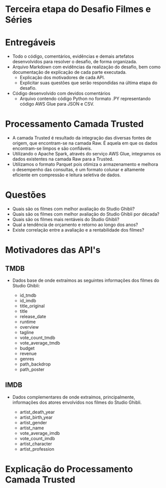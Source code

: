 # Terceira etapa do Desafio Filmes e Séries

# Entregáveis
  - Todo o código, comentários, evidências e demais artefatos desenvolvidos para resolver o desafio, de forma organizada.
  - Arquivo Markdown com evidências da realização do desafio, bem como documentação de explicação de cada parte executada.
    - Explicação dos motivadores de cada API.
    - Explicitar suas questões que serão respondidas na última etapa do desafio.
  - Código desenvolvido com devidos comentários
    - Arquivo contendo código Python no formato .PY representando código AWS Glue para JSON e CSV.

# Processamento Camada Trusted
  - A camada Trusted é resultado da integração das diversas fontes de origem, que encontram-se na camada Raw. É aquela em que os dados encontram-se limpos e são confiáveis.
  - Utilizando o Apache Spark, através do serviço AWS Glue, integramos os dados existentes na camada Raw para a Trusted.
  - Utilizamos o formato Parquet pois otimiza o armazenamento e melhora o desempenho das consultas, é um formato colunar e altamente eficiente em compressão e leitura seletiva de dados.

# Questões
  - Quais são os filmes com melhor avaliação do Studio Ghibli?
  - Quais são os filmes com melhor avaliação do Studio Ghibli por década?
  - Quais são os filmes mais rentáveis do Studio Ghibli?
  - Qual a tendência de orçamento e retorno ao longo dos anos?
  - Existe correlação entre a avaliação e a rentabilidade dos filmes?

# Motivadores das API's
## TMDB
  - Dados base de onde extraímos as seguintes informações dos filmes do Studio Ghibli:
    
    - id_tmdb
    - id_imdb
    - title_original
    - title
    - release_date
    - runtime
    - overview
    - tagline
    - vote_count_tmdb
    - vote_average_tmdb
    - budget
    - revenue
    - genres
    - path_backdrop
    - path_poster
   
## IMDB
  - Dados complementares de onde extraímos, principalmente, informações dos atores envolvidos nos filmes do Studio Ghibli.
    
    - artist_death_year
    - artist_birth_year
    - artist_gender
    - artist_name
    - vote_average_imdb
    - vote_count_imdb
    - artist_character
    - artist_profession

# Explicação do Processamento Camada Trusted


    
